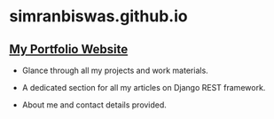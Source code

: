 # simranbiswas.github.io

## [My Portfolio Website](http://simranbiswas.github.io/)

* Glance through all my projects and work materials.

* A dedicated section for all my articles on Django REST framework.

* About me and contact details provided.
